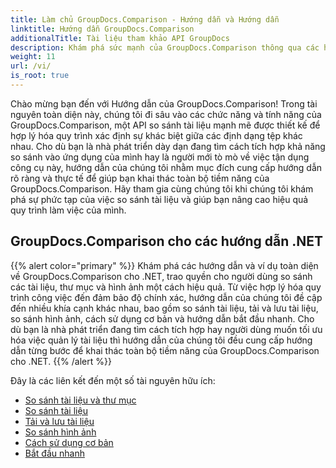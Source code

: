```yaml
---
title: Làm chủ GroupDocs.Comparison - Hướng dẫn và Hướng dẫn
linktitle: Hướng dẫn GroupDocs.Comparison
additionalTitle: Tài liệu tham khảo API GroupDocs
description: Khám phá sức mạnh của GroupDocs.Comparison thông qua các hướng dẫn của chúng tôi! Tìm hiểu cách tích hợp và sử dụng API này để so sánh tài liệu hiệu quả.
weight: 11
url: /vi/
is_root: true
---
```


Chào mừng bạn đến với Hướng dẫn của GroupDocs.Comparison! Trong tài nguyên toàn diện này, chúng tôi đi sâu vào các chức năng và tính năng của GroupDocs.Comparison, một API so sánh tài liệu mạnh mẽ được thiết kế để hợp lý hóa quy trình xác định sự khác biệt giữa các định dạng tệp khác nhau. Cho dù bạn là nhà phát triển dày dạn đang tìm cách tích hợp khả năng so sánh vào ứng dụng của mình hay là người mới tò mò về việc tận dụng công cụ này, hướng dẫn của chúng tôi nhằm mục đích cung cấp hướng dẫn rõ ràng và thực tế để giúp bạn khai thác toàn bộ tiềm năng của GroupDocs.Comparison. Hãy tham gia cùng chúng tôi khi chúng tôi khám phá sự phức tạp của việc so sánh tài liệu và giúp bạn nâng cao hiệu quả quy trình làm việc của mình.

## GroupDocs.Comparison cho các hướng dẫn .NET
{{% alert color="primary" %}}
Khám phá các hướng dẫn và ví dụ toàn diện về GroupDocs.Comparison cho .NET, trao quyền cho người dùng so sánh các tài liệu, thư mục và hình ảnh một cách hiệu quả. Từ việc hợp lý hóa quy trình công việc đến đảm bảo độ chính xác, hướng dẫn của chúng tôi đề cập đến nhiều khía cạnh khác nhau, bao gồm so sánh tài liệu, tải và lưu tài liệu, so sánh hình ảnh, cách sử dụng cơ bản và hướng dẫn bắt đầu nhanh. Cho dù bạn là nhà phát triển đang tìm cách tích hợp hay người dùng muốn tối ưu hóa việc quản lý tài liệu thì hướng dẫn của chúng tôi đều cung cấp hướng dẫn từng bước để khai thác toàn bộ tiềm năng của GroupDocs.Comparison cho .NET.
{{% /alert %}}

Đây là các liên kết đến một số tài nguyên hữu ích:
 
- [So sánh tài liệu và thư mục](./net/documents-and-folder-comparison/)
- [So sánh tài liệu](./net/document-comparison/)
- [Tải và lưu tài liệu](./net/loading-and-saving-documents/)
- [So sánh hình ảnh](./net/image-comparison/)
- [Cách sử dụng cơ bản](./net/basic-usage/)
- [Bắt đầu nhanh](./net/quick-start/)

